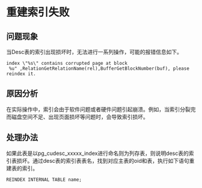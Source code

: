 # 重建索引失败<a name="ZH-CN_TOPIC_0291615106"></a>

## 问题现象<a name="section094511327226"></a>

当Desc表的索引出现损坏时，无法进行一系列操作，可能的报错信息如下。

```
index \"%s\" contains corrupted page at block
 %u" ,RelationGetRelationName(rel),BufferGetBlockNumber(buf), please reindex it.
```

## 原因分析<a name="section461110379220"></a>

在实际操作中，索引会由于软件问题或者硬件问题引起崩溃。例如，当索引分裂完而磁盘空间不足、出现页面损坏等问题时，会导致索引损坏。

## 处理办法<a name="section8841134114226"></a>

如果此表是以pg\_cudesc\_xxxxx\_index进行命名则为列存表，则说明desc表的索引表损坏。通过desc表的索引表表名，找到对应主表的oid和表，执行如下语句重建表的索引。

```
REINDEX INTERNAL TABLE name;
```

